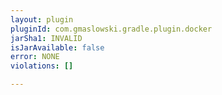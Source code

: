 ```yaml
---
layout: plugin
pluginId: com.gmaslowski.gradle.plugin.docker
jarSha1: INVALID
isJarAvailable: false
error: NONE
violations: []

---
```

